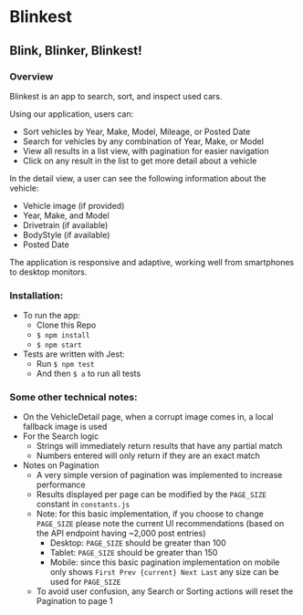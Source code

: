 # Blinkest
## Blink, Blinker, Blinkest!

### Overview
Blinkest is an app to search, sort, and inspect used cars.

Using our application, users can: 
 * Sort vehicles by Year, Make, Model, Mileage, or Posted Date
 * Search for vehicles by any combination of Year, Make, or Model
 * View all results in a list view, with pagination for easier navigation
 * Click on any result in the list to get more detail about a vehicle
 
 In the detail view, a user can see the following information about the vehicle:
  * Vehicle image (if provided)
  * Year, Make, and Model
  * Drivetrain (if available)
  * BodyStyle (if available)
  * Posted Date
  
  The application is responsive and adaptive, working well from smartphones to desktop monitors. 
 
 
 
### Installation:
 * To run the app:
   * Clone this Repo
   * `$ npm install`
   * `$ npm start`
 * Tests are written with Jest:
   * Run `$ npm test`
   * And then `$ a` to run all tests
   
   
   
### Some other technical notes:
 * On the VehicleDetail page, when a corrupt image comes in, a local fallback image is used
 * For the Search logic
   * Strings will immediately return results that have any partial match
   * Numbers entered will only return if they are an exact match
 * Notes on Pagination
   * A very simple version of pagination was implemented to increase performance
   * Results displayed per page can be modified by the `PAGE_SIZE` constant in `constants.js`
   * Note: for this basic implementation, if you choose to change `PAGE_SIZE` please note the current UI recommendations (based on the API endpoint having ~2,000 post entries)
      * Desktop: `PAGE_SIZE` should be greater than 100
      * Tablet: `PAGE_SIZE` should be greater than 150
      * Mobile: since this basic pagination implementation on mobile only shows `First Prev {current} Next Last` any size can be used for `PAGE_SIZE`
   * To avoid user confusion, any Search or Sorting actions will reset the Pagination to page 1
   
